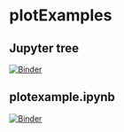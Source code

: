 # plotExamples

## Jupyter tree
[![Binder](http://mybinder.org/badge.svg)](http://mybinder.org:/repo/mkarakoc/plotexamples)

## plotexample.ipynb
[![Binder](http://mybinder.org/badge.svg)](http://mybinder.org:/repo/mkarakoc/plotexamples/deformed_nucleus.ipynb)


